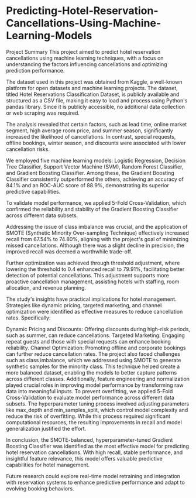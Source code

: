 # Predicting-Hotel-Reservation-Cancellations-Using-Machine-Learning-Models
Project Summary
This project aimed to predict hotel reservation cancellations using machine learning techniques, with a focus on understanding the factors influencing cancellations and optimizing prediction performance.

The dataset used in this project was obtained from Kaggle, a well-known platform for open datasets and machine learning projects. The dataset, titled Hotel Reservations Classification Dataset, is publicly available and structured as a CSV file, making it easy to load and process using Python's pandas library. Since it is publicly accessible, no additional data collection or web scraping was required.

The analysis revealed that certain factors, such as lead time, online market segment, high average room price, and summer season, significantly increased the likelihood of cancellations. In contrast, special requests, offline bookings, winter season, and discounts were associated with lower cancellation risks.

We employed five machine learning models: Logistic Regression, Decision Tree Classifier, Support Vector Machine (SVM), Random Forest Classifier, and Gradient Boosting Classifier. Among these, the Gradient Boosting Classifier consistently outperformed the others, achieving an accuracy of 84.1% and an ROC-AUC score of 88.9%, demonstrating its superior predictive capabilities.

To validate model performance, we applied 5-Fold Cross-Validation, which confirmed the reliability and stability of the Gradient Boosting Classifier across different data subsets.

Addressing the issue of class imbalance was crucial, and the application of SMOTE (Synthetic Minority Over-sampling Technique) effectively increased recall from 67.54% to 74.80%, aligning with the project's goal of minimizing missed cancellations. Although there was a slight decline in precision, the improved recall was deemed a worthwhile trade-off.

Further optimization was achieved through threshold adjustment, where lowering the threshold to 0.4 enhanced recall to 79.91%, facilitating better detection of potential cancellations. This adjustment supports more proactive cancellation management, assisting hotels with staffing, room allocation, and revenue planning.

The study's insights have practical implications for hotel management. Strategies like dynamic pricing, targeted marketing, and channel optimization were identified as effective measures to reduce cancellation rates. Specifically:

Dynamic Pricing and Discounts: Offering discounts during high-risk periods, such as summer, can reduce cancellations.
Targeted Marketing: Engaging repeat guests and those with special requests can enhance booking reliability.
Channel Optimization: Promoting offline and corporate bookings can further reduce cancellation rates.
The project also faced challenges such as class imbalance, which we addressed using SMOTE to generate synthetic samples for the minority class. This technique helped create a more balanced dataset, enabling the models to better capture patterns across different classes. Additionally, feature engineering and normalization played crucial roles in improving model performance by transforming raw data into meaningful inputs. To prevent overfitting, we applied 5-Fold Cross-Validation to evaluate model performance across different data subsets. The hyperparameter tuning process involved adjusting parameters like max_depth and min_samples_split, which control model complexity and reduce the risk of overfitting. While this process required significant computational resources, the resulting improvements in recall and model generalization justified the effort.

In conclusion, the SMOTE-balanced, hyperparameter-tuned Gradient Boosting Classifier was identified as the most effective model for predicting hotel reservation cancellations. With high recall, stable performance, and insightful feature relevance, this model offers valuable predictive capabilities for hotel management.

Future research could explore real-time model retraining and integration with reservation systems to enhance predictive performance and adapt to evolving booking behaviors.
